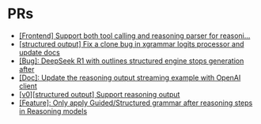 # PRs

- [[Frontend] Support both tool calling and reasoning parser for reasoni…](https://github.com/vllm-project/vllm/pull/14511)
- [[structured output] Fix a clone bug in xgrammar logits processor and update docs](https://github.com/vllm-project/vllm/pull/14114)
- [[Bug]: DeepSeek R1 with outlines structured engine stops generation after </think>](https://github.com/vllm-project/vllm/issues/14113)
- [[Doc]: Update the reasoning output streaming example with OpenAI client](https://github.com/vllm-project/vllm/issues/14070)
- [[v0][structured output] Support reasoning output](https://github.com/vllm-project/vllm/pull/12955)
- [[Feature]: Only apply Guided/Structured grammar after reasoning steps in Reasoning models](https://github.com/vllm-project/vllm/issues/12619)
